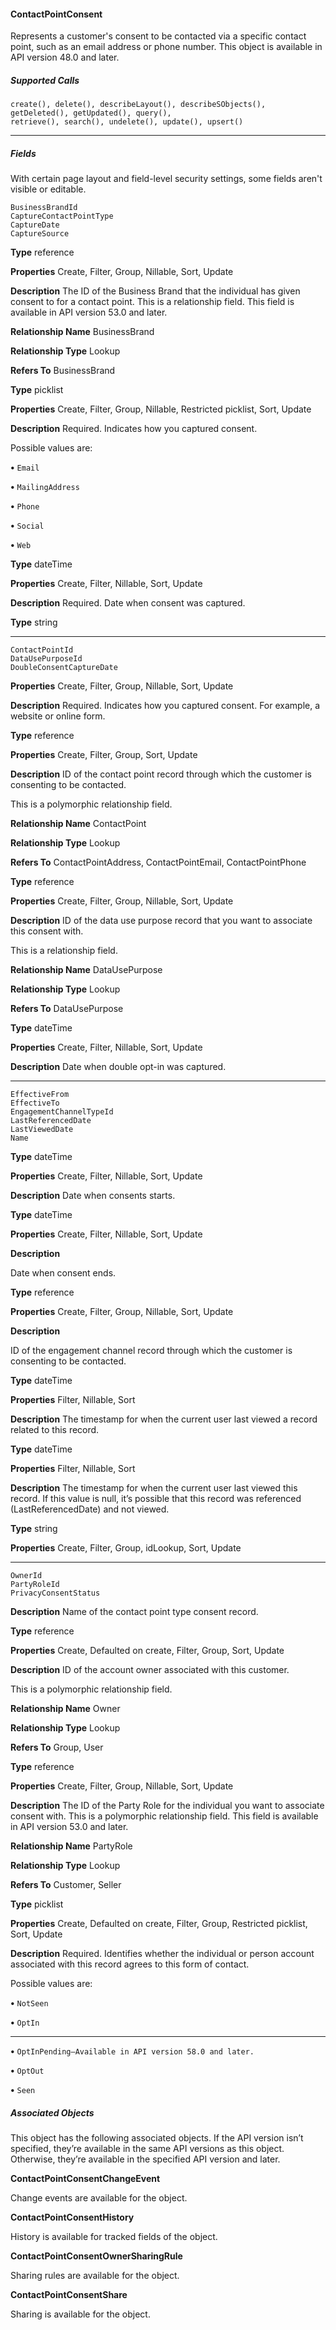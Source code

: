 #### ContactPointConsent

Represents a customer's consent to be contacted via a specific contact point, such as an email address or phone number. This object is
available in API version 48.0 and later.

##### Supported Calls
```
create(), delete(), describeLayout(), describeSObjects(), getDeleted(), getUpdated(), query(),
retrieve(), search(), undelete(), update(), upsert()

```

-----

##### Fields

With certain page layout and field-level security settings, some fields aren't visible or editable.

```
BusinessBrandId
CaptureContactPointType
CaptureDate
CaptureSource

```

**Type**
reference

**Properties**
Create, Filter, Group, Nillable, Sort, Update

**Description**
The ID of the Business Brand that the individual has given consent to for a contact point. This
is a relationship field. This field is available in API version 53.0 and later.

**Relationship Name**
BusinessBrand

**Relationship Type**
Lookup

**Refers To**
BusinessBrand

**Type**
picklist

**Properties**
Create, Filter, Group, Nillable, Restricted picklist, Sort, Update

**Description**
Required. Indicates how you captured consent.

Possible values are:

**•** `Email`

**•** `MailingAddress`

**•** `Phone`

**•** `Social`

**•** `Web`

**Type**
dateTime

**Properties**
Create, Filter, Nillable, Sort, Update

**Description**
Required. Date when consent was captured.

**Type**
string


-----

```
ContactPointId
DataUsePurposeId
DoubleConsentCaptureDate

```

**Properties**
Create, Filter, Group, Nillable, Sort, Update

**Description**
Required. Indicates how you captured consent. For example, a website or online form.

**Type**
reference

**Properties**
Create, Filter, Group, Sort, Update

**Description**
ID of the contact point record through which the customer is consenting to be contacted.

This is a polymorphic relationship field.

**Relationship Name**
ContactPoint

**Relationship Type**
Lookup

**Refers To**
ContactPointAddress, ContactPointEmail, ContactPointPhone

**Type**
reference

**Properties**
Create, Filter, Group, Nillable, Sort, Update

**Description**
ID of the data use purpose record that you want to associate this consent with.

This is a relationship field.

**Relationship Name**
DataUsePurpose

**Relationship Type**
Lookup

**Refers To**
DataUsePurpose

**Type**
dateTime

**Properties**
Create, Filter, Nillable, Sort, Update

**Description**
Date when double opt-in was captured.


-----

```
EffectiveFrom
EffectiveTo
EngagementChannelTypeId
LastReferencedDate
LastViewedDate
Name

```

**Type**
dateTime

**Properties**
Create, Filter, Nillable, Sort, Update

**Description**
Date when consents starts.

**Type**
dateTime

**Properties**
Create, Filter, Nillable, Sort, Update

**Description**

Date when consent ends.

**Type**
reference

**Properties**
Create, Filter, Group, Nillable, Sort, Update

**Description**

ID of the engagement channel record through which the customer is consenting to be
contacted.

**Type**
dateTime

**Properties**
Filter, Nillable, Sort

**Description**
The timestamp for when the current user last viewed a record related to this record.

**Type**
dateTime

**Properties**
Filter, Nillable, Sort

**Description**
The timestamp for when the current user last viewed this record. If this value is null, it’s
possible that this record was referenced (LastReferencedDate) and not viewed.

**Type**
string

**Properties**
Create, Filter, Group, idLookup, Sort, Update


-----

```
OwnerId
PartyRoleId
PrivacyConsentStatus

```

**Description**
Name of the contact point type consent record.

**Type**
reference

**Properties**
Create, Defaulted on create, Filter, Group, Sort, Update

**Description**
ID of the account owner associated with this customer.

This is a polymorphic relationship field.

**Relationship Name**
Owner

**Relationship Type**
Lookup

**Refers To**
Group, User

**Type**
reference

**Properties**
Create, Filter, Group, Nillable, Sort, Update

**Description**
The ID of the Party Role for the individual you want to associate consent with. This is a
polymorphic relationship field. This field is available in API version 53.0 and later.

**Relationship Name**
PartyRole

**Relationship Type**
Lookup

**Refers To**
Customer, Seller

**Type**
picklist

**Properties**
Create, Defaulted on create, Filter, Group, Restricted picklist, Sort, Update

**Description**
Required. Identifies whether the individual or person account associated with this record
agrees to this form of contact.

Possible values are:

**•** `NotSeen`

**•** `OptIn`


-----

**•** `OptInPending—Available in API version 58.0 and later.`

**•** `OptOut`

**•** `Seen`

##### Associated Objects

This object has the following associated objects. If the API version isn’t specified, they’re available in the same API versions as this object.
Otherwise, they’re available in the specified API version and later.

**ContactPointConsentChangeEvent**

Change events are available for the object.

**ContactPointConsentHistory**

History is available for tracked fields of the object.

**ContactPointConsentOwnerSharingRule**

Sharing rules are available for the object.

**ContactPointConsentShare**

Sharing is available for the object.
